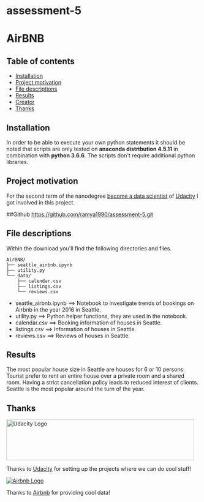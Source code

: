 # assessment-5
# AirBNB

## Table of contents

- [Installation](#installation)
- [Project motivation](#project-motivation)
- [File descriptions](#file-descriptions)
- [Results](#results)
- [Creator](#creator)
- [Thanks](#thanks)


## Installation

In order to be able to execute your own python statements it should be noted that scripts are only tested on **anaconda distribution 4.5.11** in combination with **python 3.6.6**. The scripts don't require additional python libraries.


## Project motivation
For the second term of the nanodegree [become a data scientist](https://eu.udacity.com/course/data-scientist-nanodegree--nd025) of [Udacity](https://eu.udacity.com/) I got involved in this project. 

##Github
https://github.com/ramya1990/assessment-5.git


## File descriptions

Within the download you'll find the following directories and files.

```text
AirBNB/
├── seattle_airbnb.ipynb
├── utility.py
└── data/
    ├── calendar.csv
    ├──	listings.csv
    └── reviews.csv
```

- seattle_airbnb.ipynb ==> Notebook to investigate trends of bookings on Airbnb in the year 2016 in Seattle.
- utility.py           ==> Python helper functions, they are used in the notebook.
- calendar.csv         ==> Booking information of houses in Seattle.
- listings.csv         ==> Information of houses in Seattle.
- reviews.csv          ==> Reviews of houses in Seattle.

## Results
The most popular house size in Seattle are houses for 6 or 10 persons. Tourist prefer to rent an entire house over a private room and a shared room. Having a strict cancellation policy leads to reduced interest of clients. Seattle is the most popular around the turn of the year.

## Thanks

<a href="https://eu.udacity.com/">
  <img src="https://eu.udacity.com/assets/iridium/images/core/header/udacity-wordmark.svg" alt="Udacity Logo" width="490" height="106">
</a>

Thanks to [Udacity](https://eu.udacity.com/) for setting up the projects where we can do cool stuff!

<a href="https://airbnb.com">
  <img src="https://botw-pd.s3.amazonaws.com/styles/logo-thumbnail/s3/102014/airbnb.png?itok=d2X_Ds1a" alt="Airbnb Logo">
</a>

Thanks to [Airbnb](https://airbnb.com) for providing cool data!
